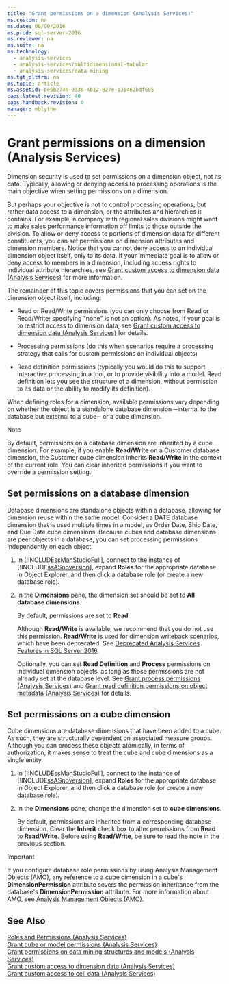 ```yaml
---
title: "Grant permissions on a dimension (Analysis Services)"
ms.custom: na
ms.date: 08/09/2016
ms.prod: sql-server-2016
ms.reviewer: na
ms.suite: na
ms.technology: 
  - analysis-services
  - analysis-services/multidimensional-tabular
  - analysis-services/data-mining
ms.tgt_pltfrm: na
ms.topic: article
ms.assetid: be5b2746-0336-4b12-827e-131462bdf605
caps.latest.revision: 40
caps.handback.revision: 0
manager: mblythe
---
```

# Grant permissions on a dimension (Analysis Services)
Dimension security is used to set permissions on a dimension object, not its data. Typically, allowing or denying access to processing operations is the main objective when setting permissions on a dimension.  
  
 But perhaps your objective is not to control processing operations, but rather data access to a dimension, or the attributes and hierarchies it contains. For example, a company with regional sales divisions might want to make sales performance information off limits to those outside the division. To allow or deny access to portions of dimension data for different constituents, you can set permissions on dimension attributes and dimension members. Notice that you cannot deny access to an individual dimension object itself, only to its data. If your immediate goal is to allow or deny access to members in a dimension, including access rights to individual attribute hierarchies, see [Grant custom access to dimension data (Analysis Services)](../../Topics/TopicNameNotContainA/Grant-custom-access-to-dimension-data--Analysis-Services-.md) for more information.  
  
 The remainder of this topic covers permissions that you can set on the dimension object itself, including:  
  
-   Read or Read/Write permissions (you can only choose from Read or Read/Write; specifying "none" is not an option). As noted, if your goal is to restrict access to dimension data, see [Grant custom access to dimension data (Analysis Services)](../../Topics/TopicNameNotContainA/Grant-custom-access-to-dimension-data--Analysis-Services-.md) for details.  
  
-   Processing permissions (do this when scenarios require a processing strategy that calls for custom permissions on individual objects)  
  
-   Read definition permissions (typically you would do this to support interactive processing in a tool, or to provide visibility into a model. Read definition lets you see the structure of a dimension, without permission to its data or the ability to modify its definition).  
  
 When defining roles for a dimension, available permissions vary depending on whether the object is a standalone database dimension ─internal to the database but external to a cube─ or a cube dimension.  
  
> [!NOTE]  
>  By default, permissions on a database dimension are inherited by a cube dimension. For example, if you enable **Read/Write** on a Customer database dimension, the Customer cube dimension inherits **Read/Write** in the context of the current role. You can clear inherited permissions if you want to override a permission setting.  
  
## Set permissions on a database dimension  
 Database dimensions are standalone objects within a database, allowing for dimension reuse within the same model. Consider a DATE database dimension that is used multiple times in a model, as Order Date, Ship Date, and Due Date cube dimensions. Because cubes and database dimensions are peer objects in a database, you can set processing permissions independently on each object.  
  
1.  In [!INCLUDE[ssManStudioFull](../../Topics/TopicNameContainA/tokens/ssManStudioFull_md.md)], connect to the instance of [!INCLUDE[ssASnoversion](../../Topics/TopicNameContainA/tokens/ssASnoversion_md.md)], expand **Roles** for the appropriate database in Object Explorer, and then click a database role (or create a new database role).  
  
2.  In the **Dimensions** pane, the dimension set should be set to **All database dimensions**.  
  
     By default, permissions are set to **Read**.  
  
     Although **Read/Write** is available, we recommend that you do not use this permission. **Read/Write** is used for dimension writeback scenarios, which have been deprecated. See [Deprecated Analysis Services Features in SQL Server 2016](../../Topics/TopicNameNotContainA/Deprecated-Analysis-Services-Features-in-SQL-Server-2016.md).  
  
     Optionally, you can set **Read Definition** and **Process** permissions on individual dimension objects, as long as those permissions are not already set at the database level. See [Grant process permissions (Analysis Services)](../../Topics/TopicNameNotContainA/Grant-process-permissions--Analysis-Services-.md) and [Grant read definition permissions on object metadata (Analysis Services)](../../Topics/TopicNameNotContainA/Grant-read-definition-permissions-on-object-metadata--Analysis-Services-.md) for details.  
  
## Set permissions on a cube dimension  
 Cube dimensions are database dimensions that have been added to a cube. As such, they are structurally dependent on associated measure groups. Although you can process these objects atomically, in terms of authorization, it makes sense to treat the cube and cube dimensions as a single entity.  
  
1.  In [!INCLUDE[ssManStudioFull](../../Topics/TopicNameContainA/tokens/ssManStudioFull_md.md)], connect to the instance of [!INCLUDE[ssASnoversion](../../Topics/TopicNameContainA/tokens/ssASnoversion_md.md)], expand **Roles** for the appropriate database in Object Explorer, and then click a database role (or create a new database role).  
  
2.  In the **Dimensions** pane, change the dimension set to <cube-name> **cube dimensions**.  
  
     By default, permissions are inherited from a corresponding database dimension. Clear the **Inherit** check box to alter permissions from **Read** to **Read/Write**. Before using **Read/Write**, be sure to read the note in the previous section.  
  
> [!IMPORTANT]  
>  If you configure database role permissions by using Analysis Management Objects (AMO), any reference to a cube dimension in a cube's **DimensionPermission** attribute severs the permission inheritance from the database's **DimensionPermission** attribute. For more information about AMO, see [Analysis Management Objects (AMO)](assetId:///91354fc9-22da-4724-b97f-3b1e7b0e69d3).  
  
## See Also  
 [Roles and Permissions (Analysis Services)](../../Topics/TopicNameNotContainA/Roles-and-Permissions--Analysis-Services-.md)   
 [Grant cube or model permissions (Analysis Services)](../../Topics/TopicNameNotContainA/Grant-cube-or-model-permissions--Analysis-Services-.md)   
 [Grant permissions on data mining structures and models (Analysis Services)](../../Topics/TopicNameNotContainA/Grant-permissions-on-data-mining-structures-and-models--Analysis-Services-.md)   
 [Grant custom access to dimension data (Analysis Services)](../../Topics/TopicNameNotContainA/Grant-custom-access-to-dimension-data--Analysis-Services-.md)   
 [Grant custom access to cell data (Analysis Services)](../../Topics/TopicNameNotContainA/Grant-custom-access-to-cell-data--Analysis-Services-.md)